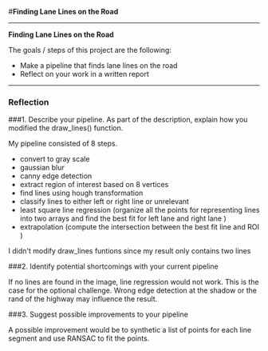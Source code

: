 #**Finding Lane Lines on the Road** 


---

**Finding Lane Lines on the Road**

The goals / steps of this project are the following:
* Make a pipeline that finds lane lines on the road
* Reflect on your work in a written report


[//]: # (Image References)

[image1]: ./examples/grayscale.jpg "Grayscale"

---

### Reflection

###1. Describe your pipeline. As part of the description, explain how you modified the draw_lines() function.

My pipeline consisted of 8 steps. 

* convert to gray scale 
* gaussian blur
* canny edge detection
* extract region of interest based on 8 vertices
* find lines using hough transformation
* classify lines to either left or right line or unrelevant  
* least square line regression (organize all the points for representing lines into two arrays and find the best fit for left lane and right lane )
* extrapolation (compute the intersection between the best fit line and ROI ) 

I didn't modify draw_lines funtions since my result only contains two lines

 


###2. Identify potential shortcomings with your current pipeline

If no lines are found in the image,  line regression would not work. This is the case for the optional challenge. Wrong edge detection at the shadow or the rand of the highway may influence the result. 


###3. Suggest possible improvements to your pipeline

A possible improvement would be to synthetic a list of points for each line segment and use RANSAC to fit the points.

 
